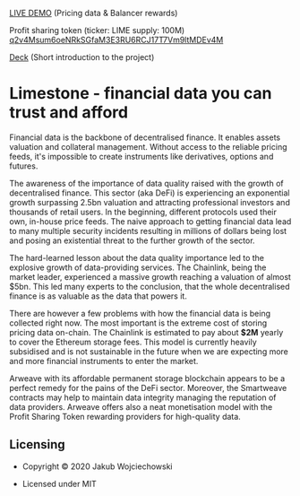 [LIVE DEMO](https://limestone.finance/) (Pricing data & Balancer rewards)

Profit sharing token (ticker: LIME supply: 100M) [q2v4Msum6oeNRkSGfaM3E3RU6RCJ17T7Vm9ltMDEv4M](https://viewblock.io/arweave/tx/q2v4Msum6oeNRkSGfaM3E3RU6RCJ17T7Vm9ltMDEv4M.)

[Deck](https://docs.google.com/presentation/d/1s3V3EoxuSCT5B_KYJxibngbY8L7fBZXzOPhm_3iUAI0/edit?usp=sharing) (Short introduction to the project)

<h1>Limestone - financial data you can trust and afford</h1>

<p>
Financial data is the backbone of decentralised finance.
It enables assets valuation and collateral management.
Without access to the reliable pricing feeds, it's impossible to create instruments like derivatives, options and futures.
</p>

<p>
The awareness of the importance of data quality raised with the growth of decentralised finance.
This sector (aka DeFi) is experiencing an exponential growth surpassing 2.5bn valuation
and attracting professional investors and thousands of retail users.
In the beginning, different protocols used their own, in-house price feeds.
The naive approach to getting financial data lead to many multiple security incidents
resulting in millions of dollars being lost and posing an existential threat to the further growth of the sector.
</p>

<p>
The hard-learned lesson about the data quality importance led to the explosive growth of data-providing services.
The Chainlink, being the market leader, experienced a massive growth reaching a valuation of almost $5bn.
This led many experts to the conclusion, that the whole decentralised finance is as valuable as the data that powers it.
</p>

There are however a few problems with how the financial data is being collected right now.
The most important is the extreme cost of storing pricing data on-chain.
The Chainlink is estimated to pay about <b>$2M</b> yearly to cover the Ethereum storage fees.
This model is currently heavily subsidised and is not sustainable in the future
when we are expecting more and more financial instruments to enter the market.
</p>

<p>
Arweave with its affordable permanent storage blockchain appears to be a perfect remedy for the pains of the DeFi sector.
Moreover, the Smartweave contracts may help to maintain data integrity managing the reputation of data providers.
Arweave offers also a neat monetisation model with the Profit Sharing Token rewarding providers for high-quality data.
</p>

<h2 id="licensing">Licensing</h2>

<ul>
  <li>
    <p>Copyright © 2020 Jakub Wojciechowski</p>
  </li>
  <li>
    <p>Licensed under MIT</p>
  </li>
</ul>

